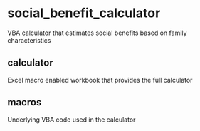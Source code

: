 # social_benefit_calculator
VBA calculator that estimates social benefits based on family characteristics

## calculator
Excel macro enabled workbook that provides the full calculator

## macros
Underlying VBA code used in the calculator
